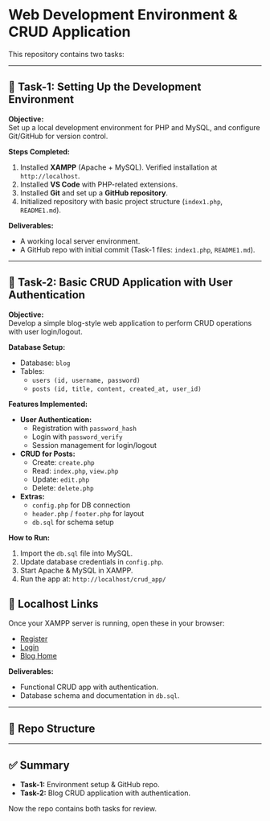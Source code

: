 # Web Development Environment & CRUD Application

This repository contains two tasks:

---

## 📌 Task-1: Setting Up the Development Environment

**Objective:**  
Set up a local development environment for PHP and MySQL, and configure Git/GitHub for version control.

**Steps Completed:**
1. Installed **XAMPP** (Apache + MySQL). Verified installation at `http://localhost`.
2. Installed **VS Code** with PHP-related extensions.
3. Installed **Git** and set up a **GitHub repository**.
4. Initialized repository with basic project structure (`index1.php`, `README1.md`).

**Deliverables:**
- A working local server environment.
- A GitHub repo with initial commit (Task-1 files: `index1.php`, `README1.md`).

---

## 📌 Task-2: Basic CRUD Application with User Authentication

**Objective:**  
Develop a simple blog-style web application to perform CRUD operations with user login/logout.

**Database Setup:**
- Database: `blog`
- Tables:  
  - `users (id, username, password)`  
  - `posts (id, title, content, created_at, user_id)`

**Features Implemented:**
- **User Authentication:**
  - Registration with `password_hash`
  - Login with `password_verify`
  - Session management for login/logout
- **CRUD for Posts:**
  - Create: `create.php`
  - Read: `index.php`, `view.php`
  - Update: `edit.php`
  - Delete: `delete.php`
- **Extras:**
  - `config.php` for DB connection
  - `header.php` / `footer.php` for layout
  - `db.sql` for schema setup

**How to Run:**
1. Import the `db.sql` file into MySQL.
2. Update database credentials in `config.php`.
3. Start Apache & MySQL in XAMPP.
4. Run the app at: `http://localhost/crud_app/`

## 🔗 Localhost Links
Once your XAMPP server is running, open these in your browser:

- [Register](http://localhost/crud_app/register.php)  
- [Login](http://localhost/crud_app/login.php)  
- [Blog Home](http://localhost/crud_app/index.php)  

**Deliverables:**
- Functional CRUD app with authentication.
- Database schema and documentation in `db.sql`.

---

## 📂 Repo Structure

---

## ✅ Summary
- **Task-1:** Environment setup & GitHub repo.  
- **Task-2:** Blog CRUD application with authentication.  

Now the repo contains both tasks for review.
